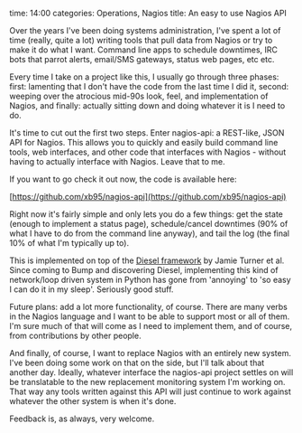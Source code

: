 time: 14:00
categories: Operations, Nagios
title: An easy to use Nagios API

Over the years I've been doing systems administration, I've spent
a lot of time (really, quite a lot) writing tools that pull data from
Nagios or try to make it do what I want. Command line apps to schedule
downtimes, IRC bots that parrot alerts, email/SMS gateways, status web
pages, etc etc.

Every time I take on a project like this, I usually go through three
phases: first: lamenting that I don't have the code from the last time
I did it, second: weeping over the atrocious mid-90s look, feel, and
implementation of Nagios, and finally: actually sitting down and doing
whatever it is I need to do.

It's time to cut out the first two steps. Enter nagios-api: a
REST-like, JSON API for Nagios. This allows you to quickly and easily
build command line tools, web interfaces, and other code that interfaces
with Nagios - without having to actually interface with Nagios. Leave
that to me.

If you want to go check it out now, the code is available here:

[https://github.com/xb95/nagios-api](https://github.com/xb95/nagios-api)

Right now it's fairly simple and only lets you do a few things: get
the state (enough to implement a status page), schedule/cancel downtimes
(90% of what I have to do from the command line anyway), and tail the
log (the final 10% of what I'm typically up to).

This is implemented on top of the [Diesel
framework](https://github.com/jamwt/diesel) by Jamie Turner et al.
Since coming to Bump and discovering Diesel, implementing this kind of
network/loop driven system in Python has gone from 'annoying' to 'so
easy I can do it in my sleep'. Seriously good stuff.

Future plans: add a lot more functionality, of course. There are many
verbs in the Nagios language and I want to be able to support most or
all of them. I'm sure much of that will come as I need to implement
them, and of course, from contributions by other people.

And finally, of course, I want to replace Nagios with an entirely
new system. I've been doing some work on that on the side, but
I'll talk about that another day. Ideally, whatever interface
the nagios-api project settles on will be translatable to the new
replacement monitoring system I'm working on. That way any tools
written against this API will just continue to work against whatever the
other system is when it's done.

Feedback is, as always, very welcome.
